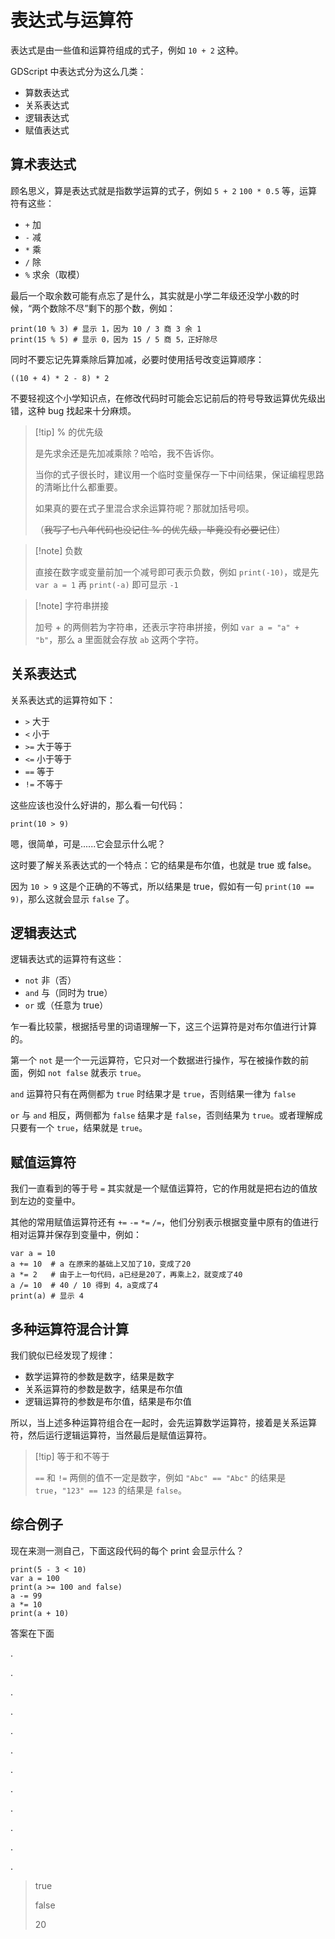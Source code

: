 # 表达式与运算符

表达式是由一些值和运算符组成的式子，例如 `10 + 2` 这种。

GDScript 中表达式分为这么几类：

- 算数表达式
- 关系表达式
- 逻辑表达式
- 赋值表达式

## 算术表达式

顾名思义，算是表达式就是指数学运算的式子，例如 `5 + 2` `100 * 0.5` 等，运算符有这些：

- `+` 加
- `-` 减
- `*` 乘
- `/` 除
- `%` 求余（取模）

最后一个取余数可能有点忘了是什么，其实就是小学二年级还没学小数的时候，“两个数除不尽”剩下的那个数，例如：

```gdscript
print(10 % 3) # 显示 1，因为 10 / 3 商 3 余 1
print(15 % 5) # 显示 0，因为 15 / 5 商 5，正好除尽
```

同时不要忘记先算乘除后算加减，必要时使用括号改变运算顺序：

```gdscript
((10 + 4) * 2 - 8) * 2
```

不要轻视这个小学知识点，在修改代码时可能会忘记前后的符号导致运算优先级出错，这种 bug 找起来十分麻烦。

> [!tip] % 的优先级
>
> 是先求余还是先加减乘除？哈哈，我不告诉你。
>
> 当你的式子很长时，建议用一个临时变量保存一下中间结果，保证编程思路的清晰比什么都重要。
>
> 如果真的要在式子里混合求余运算符呢？那就加括号呗。
>
>（~~我写了七八年代码也没记住 % 的优先级，毕竟没有必要记住~~）

> [!note] 负数
>
> 直接在数字或变量前加一个减号即可表示负数，例如 `print(-10)`，或是先 `var a = 1` 再 `print(-a)` 即可显示 `-1`

> [!note] 字符串拼接
>
> 加号 + 的两侧若为字符串，还表示字符串拼接，例如 `var a = "a" + "b"`，那么 a 里面就会存放 `ab` 这两个字符。

## 关系表达式

关系表达式的运算符如下：

- `>` 大于
- `<` 小于
- `>=` 大于等于
- `<=` 小于等于
- `==` 等于
- `!=` 不等于

这些应该也没什么好讲的，那么看一句代码：

```gdscript
print(10 > 9)
```

嗯，很简单，可是......它会显示什么呢？

这时要了解关系表达式的一个特点：它的结果是布尔值，也就是 true 或 false。

因为 `10 > 9` 这是个正确的不等式，所以结果是 true，假如有一句 `print(10 == 9)`，那么这就会显示 `false` 了。

## 逻辑表达式

逻辑表达式的运算符有这些：

- `not` 非（否）
- `and` 与（同时为 true）
- `or` 或（任意为 true）

乍一看比较蒙，根据括号里的词语理解一下，这三个运算符是对布尔值进行计算的。

第一个 `not` 是一个一元运算符，它只对一个数据进行操作，写在被操作数的前面，例如 `not false` 就表示 `true`。

`and` 运算符只有在两侧都为 `true` 时结果才是 `true`，否则结果一律为 `false`

`or` 与 `and` 相反，两侧都为 `false` 结果才是 `false`，否则结果为 `true`。或者理解成只要有一个 `true`，结果就是 `true`。

## 赋值运算符

我们一直看到的等于号 `=` 其实就是一个赋值运算符，它的作用就是把右边的值放到左边的变量中。

其他的常用赋值运算符还有 `+=` `-=` `*=` `/=`，他们分别表示根据变量中原有的值进行相对运算并保存到变量中，例如：

```gdscript
var a = 10
a += 10  # a 在原来的基础上又加了10，变成了20
a *= 2   # 由于上一句代码，a已经是20了，再乘上2，就变成了40
a /= 10  # 40 / 10 得到 4，a变成了4
print(a) # 显示 4
```

## 多种运算符混合计算

我们貌似已经发现了规律：

- 数学运算符的参数是数字，结果是数字
- 关系运算符的参数是数字，结果是布尔值
- 逻辑运算符的参数是布尔值，结果是布尔值

所以，当上述多种运算符组合在一起时，会先运算数学运算符，接着是关系运算符，然后运行逻辑运算符，当然最后是赋值运算符。

> [!tip] 等于和不等于
>
> `==` 和 `!=` 两侧的值不一定是数字，例如 `"Abc" == "Abc"` 的结果是 `true`，`"123" == 123` 的结果是 `false`。

## 综合例子

现在来测一测自己，下面这段代码的每个 print 会显示什么？

```gdscript
print(5 - 3 < 10)
var a = 100
print(a >= 100 and false)
a -= 99
a *= 10
print(a + 10)
```

答案在下面

.

.

.

.

.

.

.

.

.

.

.

.

> true
>
> false
>
> 20
